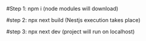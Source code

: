 #Step 1: npm i (node modules will download) 

#step 2: npx next build (Nestjs execution takes place)

#step 3: npx next dev (project will run on localhost)
